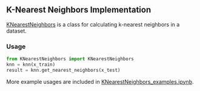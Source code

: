 ## K-Nearest Neighbors Implementation

[KNearestNeighbors](https://github.com/XiongCynthia/KNearestNeighbors/blob/main/KNearestNeighbors.py) is a class for calculating k-nearest neighbors in a dataset.

### Usage

```python
from KNearestNeighbors import KNearestNeighbors
knn = knn(x_train)
result = knn.get_nearest_neighbors(x_test)
```

More example usages are included in [KNearestNeighbors_examples.ipynb](https://github.com/XiongCynthia/KNearestNeighbors/blob/main/KNearestNeighbors_examples.ipynb).
